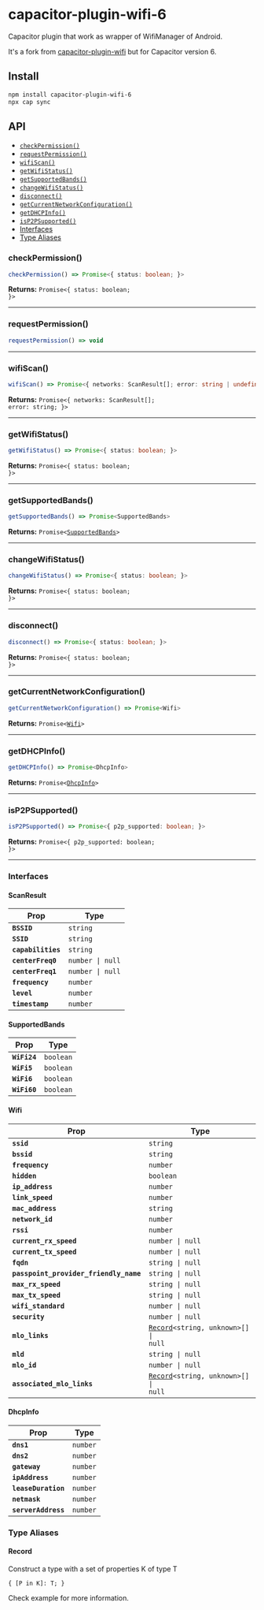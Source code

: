 # capacitor-plugin-wifi-6

Capacitor plugin that work as wrapper of WifiManager of Android.

It's a fork from [capacitor-plugin-wifi](https://github.com/andreock/capacitor-plugin-wifi) but for Capacitor version 6.

## Install

```bash
npm install capacitor-plugin-wifi-6
npx cap sync
```

## API

<docgen-index>

* [`checkPermission()`](#checkpermission)
* [`requestPermission()`](#requestpermission)
* [`wifiScan()`](#wifiscan)
* [`getWifiStatus()`](#getwifistatus)
* [`getSupportedBands()`](#getsupportedbands)
* [`changeWifiStatus()`](#changewifistatus)
* [`disconnect()`](#disconnect)
* [`getCurrentNetworkConfiguration()`](#getcurrentnetworkconfiguration)
* [`getDHCPInfo()`](#getdhcpinfo)
* [`isP2PSupported()`](#isp2psupported)
* [Interfaces](#interfaces)
* [Type Aliases](#type-aliases)

</docgen-index>

<docgen-api>
<!--Update the source file JSDoc comments and rerun docgen to update the docs below-->

### checkPermission()

```typescript
checkPermission() => Promise<{ status: boolean; }>
```

**Returns:** <code>Promise&lt;{ status: boolean; }&gt;</code>

--------------------


### requestPermission()

```typescript
requestPermission() => void
```

--------------------


### wifiScan()

```typescript
wifiScan() => Promise<{ networks: ScanResult[]; error: string | undefined; }>
```

**Returns:** <code>Promise&lt;{ networks: ScanResult[]; error: string; }&gt;</code>

--------------------


### getWifiStatus()

```typescript
getWifiStatus() => Promise<{ status: boolean; }>
```

**Returns:** <code>Promise&lt;{ status: boolean; }&gt;</code>

--------------------


### getSupportedBands()

```typescript
getSupportedBands() => Promise<SupportedBands>
```

**Returns:** <code>Promise&lt;<a href="#supportedbands">SupportedBands</a>&gt;</code>

--------------------


### changeWifiStatus()

```typescript
changeWifiStatus() => Promise<{ status: boolean; }>
```

**Returns:** <code>Promise&lt;{ status: boolean; }&gt;</code>

--------------------


### disconnect()

```typescript
disconnect() => Promise<{ status: boolean; }>
```

**Returns:** <code>Promise&lt;{ status: boolean; }&gt;</code>

--------------------


### getCurrentNetworkConfiguration()

```typescript
getCurrentNetworkConfiguration() => Promise<Wifi>
```

**Returns:** <code>Promise&lt;<a href="#wifi">Wifi</a>&gt;</code>

--------------------


### getDHCPInfo()

```typescript
getDHCPInfo() => Promise<DhcpInfo>
```

**Returns:** <code>Promise&lt;<a href="#dhcpinfo">DhcpInfo</a>&gt;</code>

--------------------


### isP2PSupported()

```typescript
isP2PSupported() => Promise<{ p2p_supported: boolean; }>
```

**Returns:** <code>Promise&lt;{ p2p_supported: boolean; }&gt;</code>

--------------------


### Interfaces


#### ScanResult

| Prop               | Type                        |
| ------------------ | --------------------------- |
| **`BSSID`**        | <code>string</code>         |
| **`SSID`**         | <code>string</code>         |
| **`capabilities`** | <code>string</code>         |
| **`centerFreq0`**  | <code>number \| null</code> |
| **`centerFreq1`**  | <code>number \| null</code> |
| **`frequency`**    | <code>number</code>         |
| **`level`**        | <code>number</code>         |
| **`timestamp`**    | <code>number</code>         |


#### SupportedBands

| Prop         | Type                 |
| ------------ | -------------------- |
| **`WiFi24`** | <code>boolean</code> |
| **`WiFi5`**  | <code>boolean</code> |
| **`WiFi6`**  | <code>boolean</code> |
| **`WiFi60`** | <code>boolean</code> |


#### Wifi

| Prop                                   | Type                                                                       |
| -------------------------------------- | -------------------------------------------------------------------------- |
| **`ssid`**                             | <code>string</code>                                                        |
| **`bssid`**                            | <code>string</code>                                                        |
| **`frequency`**                        | <code>number</code>                                                        |
| **`hidden`**                           | <code>boolean</code>                                                       |
| **`ip_address`**                       | <code>number</code>                                                        |
| **`link_speed`**                       | <code>number</code>                                                        |
| **`mac_address`**                      | <code>string</code>                                                        |
| **`network_id`**                       | <code>number</code>                                                        |
| **`rssi`**                             | <code>number</code>                                                        |
| **`current_rx_speed`**                 | <code>number \| null</code>                                                |
| **`current_tx_speed`**                 | <code>number \| null</code>                                                |
| **`fqdn`**                             | <code>string \| null</code>                                                |
| **`passpoint_provider_friendly_name`** | <code>string \| null</code>                                                |
| **`max_rx_speed`**                     | <code>string \| null</code>                                                |
| **`max_tx_speed`**                     | <code>string \| null</code>                                                |
| **`wifi_standard`**                    | <code>number \| null</code>                                                |
| **`security`**                         | <code>number \| null</code>                                                |
| **`mlo_links`**                        | <code><a href="#record">Record</a>&lt;string, unknown&gt;[] \| null</code> |
| **`mld`**                              | <code>string \| null</code>                                                |
| **`mlo_id`**                           | <code>number \| null</code>                                                |
| **`associated_mlo_links`**             | <code><a href="#record">Record</a>&lt;string, unknown&gt;[] \| null</code> |


#### DhcpInfo

| Prop                | Type                |
| ------------------- | ------------------- |
| **`dns1`**          | <code>number</code> |
| **`dns2`**          | <code>number</code> |
| **`gateway`**       | <code>number</code> |
| **`ipAddress`**     | <code>number</code> |
| **`leaseDuration`** | <code>number</code> |
| **`netmask`**       | <code>number</code> |
| **`serverAddress`** | <code>number</code> |


### Type Aliases


#### Record

Construct a type with a set of properties K of type T

<code>{
 [P in K]: T;
 }</code>

</docgen-api>

Check example for more information.